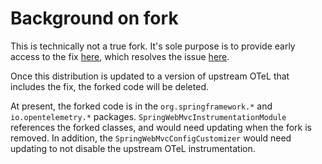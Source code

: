 # Background on fork

This is technically not a true fork.
It's sole purpose is to provide early access to the fix [here](https://github.com/open-telemetry/opentelemetry-java-instrumentation/pull/10389),
which resolves the issue [here](https://github.com/open-telemetry/opentelemetry-java-instrumentation/issues/10379).

Once this distribution is updated to a version of upstream OTeL that includes the fix, the forked code will be deleted.

At present, the forked code is in the `org.springframework.*` and `io.opentelemetry.*` packages.
`SpringWebMvcInstrumentationModule` references the forked classes,
and would need updating when the fork is removed.
In addition, the `SpringWebMvcConfigCustomizer` would need updating to not disable the upstream OTeL instrumentation.
